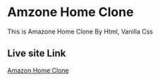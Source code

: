 
# Amzone Home Clone

This is Amazone Home Clone By Html, Vanilla Css

## Live site Link

[Amazon Home Clone](https://amazon-clone-5ojd1a66v-jahid-hasans-projects-cd8af4f7.vercel.app)
